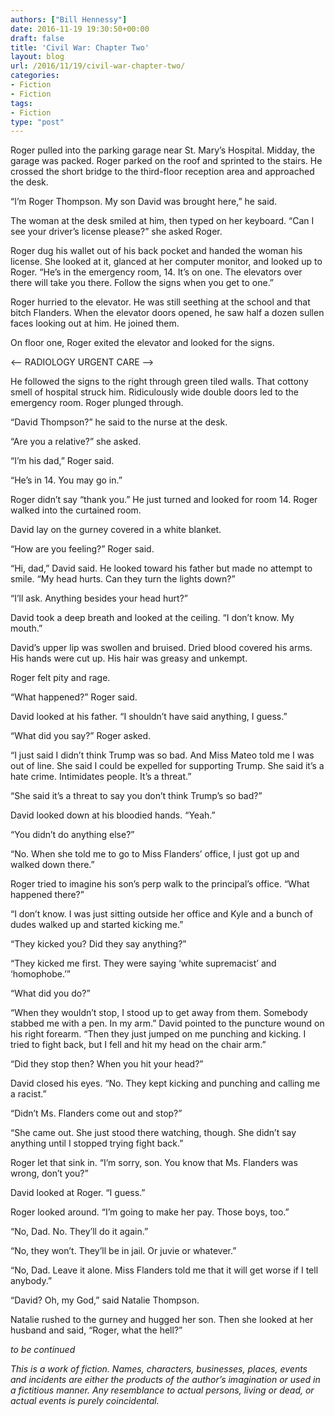 ```yaml
---
authors: ["Bill Hennessy"]
date: 2016-11-19 19:30:50+00:00
draft: false
title: 'Civil War: Chapter Two'
layout: blog
url: /2016/11/19/civil-war-chapter-two/
categories:
- Fiction
- Fiction
tags:
- Fiction
type: "post"
---
```


Roger pulled into the parking garage near St. Mary’s Hospital. Midday, the garage was packed. Roger parked on the roof and sprinted to the stairs. He crossed the short bridge to the third-floor reception area and approached the desk.

“I’m Roger Thompson. My son David was brought here,” he said.

The woman at the desk smiled at him, then typed on her keyboard. “Can I see your driver’s license please?” she asked Roger.

Roger dug his wallet out of his back pocket and handed the woman his license. She looked at it, glanced at her computer monitor, and looked up to Roger. “He’s in the emergency room, 14. It’s on one. The elevators over there will take you there. Follow the signs when you get to one.”

Roger hurried to the elevator. He was still seething at the school and that bitch Flanders. When the elevator doors opened, he saw half a dozen sullen faces looking out at him. He joined them.

On floor one, Roger exited the elevator and looked for the signs.

<-- RADIOLOGY
URGENT CARE -->

He followed the signs to the right through green tiled walls. That cottony smell of hospital struck him. Ridiculously wide double doors led to the emergency room. Roger plunged through.

“David Thompson?” he said to the nurse at the desk.

“Are you a relative?” she asked.

“I’m his dad,” Roger said.

“He’s in 14. You may go in.”

Roger didn’t say “thank you.” He just turned and looked for room 14. Roger walked into the curtained room.

David lay on the gurney covered in a white blanket.

“How are you feeling?” Roger said.

“Hi, dad,” David said. He looked toward his father but made no attempt to smile. “My head hurts. Can they turn the lights down?”

“I’ll ask. Anything besides your head hurt?”

David took a deep breath and looked at the ceiling. “I don’t know. My mouth.”

David’s upper lip was swollen and bruised. Dried blood covered his arms. His hands were cut up. His hair was greasy and unkempt.

Roger felt pity and rage.

“What happened?” Roger said.

David looked at his father. “I shouldn’t have said anything, I guess.”

“What did you say?” Roger asked.

“I just said I didn’t think Trump was so bad. And Miss Mateo told me I was out of line. She said I could be expelled for supporting Trump. She said it’s a hate crime. Intimidates people. It’s a threat.”

“She said it’s a threat to say you don’t think Trump’s so bad?”

David looked down at his bloodied hands. “Yeah.”

“You didn’t do anything else?”

“No. When she told me to go to Miss Flanders’ office, I just got up and walked down there.”

Roger tried to imagine his son’s perp walk to the principal’s office. “What happened there?”

“I don’t know. I was just sitting outside her office and Kyle and a bunch of dudes walked up and started kicking me.”

“They kicked you? Did they say anything?”

“They kicked me first. They were saying ‘white supremacist’ and ‘homophobe.’”

“What did you do?”

“When they wouldn’t stop, I stood up to get away from them. Somebody stabbed me with a pen. In my arm.” David pointed to the puncture wound on his right forearm. “Then they just jumped on me punching and kicking. I tried to fight back, but I fell and hit my head on the chair arm.”

“Did they stop then? When you hit your head?”

David closed his eyes. “No. They kept kicking and punching and calling me a racist.”

“Didn’t Ms. Flanders come out and stop?”

“She came out. She just stood there watching, though. She didn’t say anything until I stopped trying fight back.”

Roger let that sink in. “I’m sorry, son. You know that Ms. Flanders was wrong, don’t you?”

David looked at Roger. “I guess.”

Roger looked around. “I’m going to make her pay. Those boys, too.”

“No, Dad. No. They’ll do it again.”

“No, they won’t. They’ll be in jail. Or juvie or whatever.”

“No, Dad. Leave it alone. Miss Flanders told me that it will get worse if I tell anybody.”

“David? Oh, my God,” said Natalie Thompson.

Natalie rushed to the gurney and hugged her son. Then she looked at her husband and said, “Roger, what the hell?”



_to be continued_

_This is a work of fiction. Names, characters, businesses, places, events and incidents are either the products of the author’s imagination or used in a fictitious manner. Any resemblance to actual persons, living or dead, or actual events is purely coincidental._

